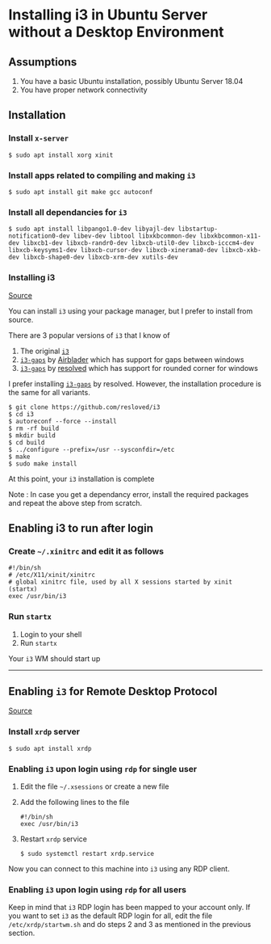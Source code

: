 # Installing i3 in Ubuntu Server without a Desktop Environment

## Assumptions

1. You have a basic Ubuntu installation, possibly Ubuntu Server 18.04
2. You have proper network connectivity

## Installation

### Install `x-server`

```
$ sudo apt install xorg xinit
```

### Install apps related to compiling and making `i3`

```
$ sudo apt install git make gcc autoconf
```

### Install all dependancies for `i3`

```
$ sudo apt install libpango1.0-dev libyajl-dev libstartup-notification0-dev libev-dev libtool libxkbcommon-dev libxkbcommon-x11-dev libxcb1-dev libxcb-randr0-dev libxcb-util0-dev libxcb-icccm4-dev libxcb-keysyms1-dev libxcb-cursor-dev libxcb-xinerama0-dev libxcb-xkb-dev libxcb-shape0-dev libxcb-xrm-dev xutils-dev
```

### Installing i3

[Source](https://github.com/pasiegel/i3-gaps-install-ubuntu)

You can install `i3` using your package manager, but I prefer to install from source. 

There are 3 popular versions of `i3` that I know of

1. The original [`i3`](https://github.com/i3/i3)
2. [`i3-gaps`](https://github.com/Airblader/i3) by [Airblader](https://github.com/Airblader) which has support for gaps between windows
3. [`i3-gaps`](https://github.com/resloved/i3) by [resolved](https://github.com/resloved) which has support for rounded corner for windows

I prefer installing [`i3-gaps`](https://github.com/resloved/i3) by resolved. However, the installation procedure is the same for all variants.

```
$ git clone https://github.com/resloved/i3
$ cd i3
$ autoreconf --force --install
$ rm -rf build
$ mkdir build
$ cd build
$ ../configure --prefix=/usr --sysconfdir=/etc
$ make
$ sudo make install
```

At this point, your `i3` installation is complete

Note : In case you get a dependancy error, install the required packages and repeat the above step from scratch.

## Enabling i3 to run after login

### Create `~/.xinitrc` and edit it as follows

```
#!/bin/sh
# /etc/X11/xinit/xinitrc
# global xinitrc file, used by all X sessions started by xinit (startx)
exec /usr/bin/i3
```

### Run `startx`

1. Login to your shell
2. Run `startx`

Your `i3` WM should start up

---

## Enabling `i3` for Remote Desktop Protocol

[Source](https://linuxize.com/post/how-to-install-xrdp-on-ubuntu-18-04/)

### Install `xrdp` server

```
$ sudo apt install xrdp
```

### Enabling `i3` upon login using `rdp` for single user

1. Edit the file `~/.xsessions` or create a new file
2. Add the following lines to the file

    ```
    #!/bin/sh
    exec /usr/bin/i3
    ```
3. Restart `xrdp` service

    ```
    $ sudo systemctl restart xrdp.service
    ```

Now you can connect to this machine into `i3` using any RDP client.

### Enabling `i3` upon login using `rdp` for all users

Keep in mind that `i3` RDP login has been mapped to your account only.
If you want to set `i3` as the default RDP login for all, edit the file `/etc/xrdp/startwm.sh` and do steps 2 and 3 as mentioned in the previous section.
